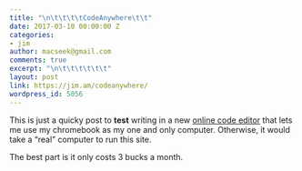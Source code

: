 ```yaml
---
title: "\n\t\t\t\tCodeAnywhere\t\t"
date: 2017-03-10 00:00:00 Z
categories:
- jim
author: macseek@gmail.com
comments: true
excerpt: "\n\t\t\t\t\t\t"
layout: post
link: https://jim.am/codeanywhere/
wordpress_id: 5056
---
```


This is just a quicky post to **test** writing in a new [online code editor](http://codeanywhere.com) that lets me use my chromebook as my one and only computer. Otherwise, it would take a “real” computer to run this site.




The best part is it only costs 3 bucks a month.


		
